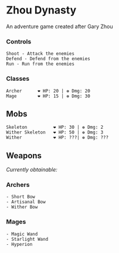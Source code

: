 # Zhou Dynasty
An adventure game created after Gary Zhou

### Controls
```
Shoot - Attack the enemies
Defend - Defend from the enemies
Run - Run from the enemies 
```

### Classes
```
Archer      ❤ HP: 20 | ❁ Dmg: 20
Mage        ❤ HP: 15 | ❁ Dmg: 30  
```
## Mobs
```
Skeleton          ❤ HP: 30 | ❁ Dmg: 2
Wither Skeleton   ❤ HP: 50 | ❁ Dmg: 3
Wither            ❤ HP: ???| ❁ Dmg: ???
```

## Weapons
_Currently obtainable:_
### **Archers**
```
- Short Bow 
- Artisanal Bow 
- Wither Bow
```
### **Mages**
```
- Magic Wand
- Starlight Wand
- Hyperion
```

